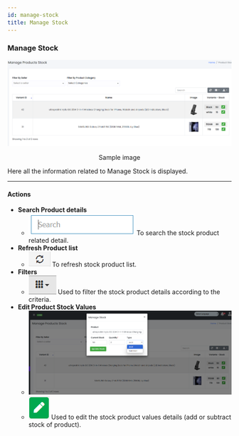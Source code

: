 ```yaml
---
id: manage-stock
title: Manage Stock
---
```


### Manage Stock

![Manage Stock Panel](../../../static/backend/img/manage_stock.png)
<p align="center">Sample image</p>

<span class="text-danger">Here all the information related to Manage Stock is displayed.</span>

---

#### Actions

- **Search Product details**
  - ![Search Tab](../../../static/backend/img/search_tab.jpg)
    <span class="text-secondary">To search the stock product related detail.</span>
- **Refresh Product list**
  - ![Refresh Tab](../../../static/backend/img/refresh_tab.jpg)
    <span class="text-secondary">To refresh stock product list.</span>
- **Filters**
  - ![Filter Tab](../../../static/backend/img/filter_tab.jpg)
    <span class="text-secondary">Used to filter the stock product details according to the criteria.</span>
- **Edit Product Stock Values**
  - ![Manage Stock Edit](../../../static/backend/img/manage_stock_edit.png)
  - ![Edit Tab](../../../static/backend/img/edit_tab.jpg)
    <span class="text-secondary">Used to edit the stock product values details (add or subtract stock of product).</span>